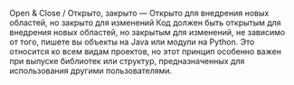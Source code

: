 Open & Close / Открыто, закрыто — Открыто для внедрения новых областей, но закрыто для изменений Код должен быть открытым для внедрения новых областей, но закрытым для изменений, не зависимо от того, пишете вы объекты на Java или модули на Python. Это относится ко всем видам проектов, но этот принцип особенно важен при выпуске библиотек или структур, предназначенных для использования другими пользователями.